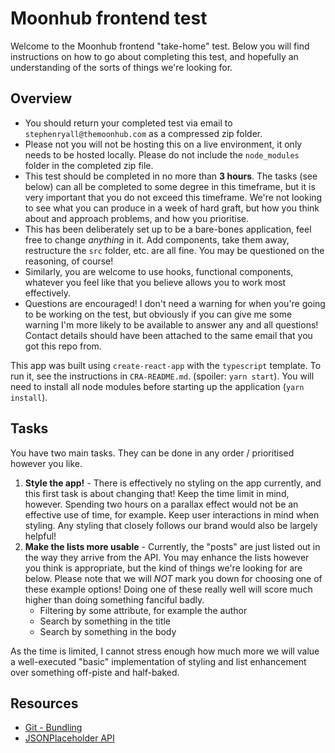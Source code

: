 # Moonhub frontend test

Welcome to the Moonhub frontend "take-home" test. Below you will find instructions on how to go about completing this test, and hopefully an understanding of the sorts of things we're looking for.

## Overview
- You should return your completed test via email to `stephenryall@themoonhub.com` as a compressed zip folder. 
- Please not you will not be hosting this on a live environment, it only needs to be hosted locally. Please do not include the `node_modules` folder in the completed zip file.
- This test should be completed in no more than **3 hours**. The tasks (see below) can all be completed to some degree in this timeframe, but it is very important that you do not exceed this timeframe. We're not looking to see what you can produce in a week of hard graft, but how you think about and approach problems, and how you prioritise.
- This has been deliberately set up to be a bare-bones application, feel free to change _anything_ in it. Add components, take them away, restructure the `src` folder, etc. are all fine. You may be questioned on the reasoning, of course!
- Similarly, you are welcome to use hooks, functional components, whatever you feel like that you believe allows you to work most effectively.
- Questions are encouraged! I don't need a warning for when you're going to be working on the test, but obviously if you can give me some warning I'm more likely to be available to answer any and all questions! Contact details should have been attached to the same email that you got this repo from.


This app was built using `create-react-app` with the `typescript` template. To run it, see the instructions in `CRA-README.md`. (spoiler: `yarn start`). You will need to install all node modules before starting up the application (`yarn install`).

## Tasks
You have two main tasks. They can be done in any order / prioritised however you like.

1. **Style the app!** - There is effectively no styling on the app currently, and this first task is about changing that! Keep the time limit in mind, however. Spending two hours on a parallax effect would not be an effective use of time, for example. Keep user interactions in mind when styling. Any styling that closely follows our brand would also be largely helpful!
2. **Make the lists more usable** - Currently, the "posts" are just listed out in the way they arrive from the API. You may enhance the lists however you think is appropriate, but the kind of things we're looking for are below. Please note that we will _NOT_ mark you down for choosing one of these example options! Doing one of these really well will score much higher than doing something fanciful badly.
    - Filtering by some attribute, for example the author
    - Search by something in the title
    - Search by something in the body

As the time is limited, I cannot stress enough how much more we will value a well-executed "basic" implementation of styling and list enhancement over something off-piste and half-baked.


## Resources
- [Git - Bundling](https://git-scm.com/book/en/v2/Git-Tools-Bundling)
- [JSONPlaceholder API](https://jsonplaceholder.typicode.com/)